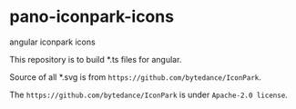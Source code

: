 # pano-iconpark-icons
angular iconpark icons

This repository is to build *.ts files for angular.

Source of all *.svg is from `https://github.com/bytedance/IconPark`.

The `https://github.com/bytedance/IconPark` is under `Apache-2.0 license`.


